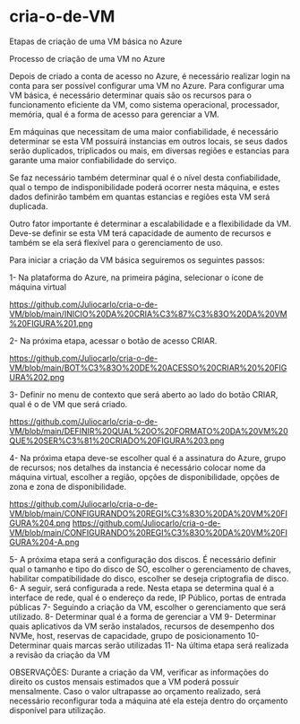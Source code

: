 # cria-o-de-VM
Etapas de criação de uma VM básica no Azure

Processo de criação de uma VM no Azure

Depois de criado a conta de acesso no Azure, é necessário realizar login na conta para ser possível configurar uma VM no Azure.
Para configurar uma VM básica, é necessário determinar quais são os recursos para o funcionamento eficiente da VM, 
como sistema operacional, processador, memória, qual é a forma de acesso para gerenciar a VM.

Em máquinas que necessitam de uma maior confiabilidade, é necessário determinar se esta VM possuirá instancias em outros locais, 
se seus dados serão duplicados, triplicados ou mais, em diversas regiões e estancias para garante uma maior confiabilidade do serviço.

Se faz necessário também determinar qual é o nível desta confiabilidade, qual o tempo de indisponibilidade poderá ocorrer nesta máquina, 
e estes dados definirão também em quantas estancias e regiões esta VM será duplicada. 

Outro fator importante é determinar a escalabilidade e a flexibilidade da VM. 
Deve-se definir se esta VM terá capacidade de aumento de recursos e também se ela será flexível para o gerenciamento de uso.

Para iniciar a criação da VM básica seguiremos os seguintes passos:

1-	Na plataforma do Azure, na primeira página, selecionar o ícone de máquina virtual

https://github.com/Juliocarlo/cria-o-de-VM/blob/main/INICIO%20DA%20CRIA%C3%87%C3%83O%20DA%20VM%20FIGURA%201.png

2-	Na próxima etapa, acessar o botão de acesso CRIAR.

https://github.com/Juliocarlo/cria-o-de-VM/blob/main/BOT%C3%83O%20DE%20ACESSO%20CRIAR%20%20FIGURA%202.png

3-	Definir no menu de contexto que será aberto ao lado do botão CRIAR, qual é o de VM que será criado.

https://github.com/Juliocarlo/cria-o-de-VM/blob/main/DEFINIR%20QUAL%20O%20FORMATO%20DA%20VM%20QUE%20SER%C3%81%20CRIADO%20FIGURA%203.png

4-	Na próxima etapa deve-se escolher qual é a assinatura do Azure, grupo de recursos; nos detalhes da instancia é necessário colocar nome da máquina virtual, 
escolher a região, opções de disponibilidade, opções de zona e zona de disponibilidade.

https://github.com/Juliocarlo/cria-o-de-VM/blob/main/CONFIGURANDO%20REGI%C3%83O%20DA%20VM%20FIGURA%204.png
https://github.com/Juliocarlo/cria-o-de-VM/blob/main/CONFIGURANDO%20REGI%C3%83O%20DA%20VM%20FIGURA%204-A.png

5-	A próxima etapa será a configuração dos discos. É necessário definir qual o tamanho e tipo do disco de SO, escolher o gerenciamento de chaves, habilitar compatibilidade do disco, escolher se deseja criptografia de disco.
6-	A seguir, será configurada a rede. Nesta etapa se determina qual é a interface de rede, qual é o endereço da rede, IP Público, portas de entrada públicas
7-	Seguindo a criação da VM, escolher o gerenciamento que será utilizado.
8-	Determinar qual é a forma de gerenciar a VM
9-	Determinar quais aplicativos da VM serão instalados, recursos de desempenho dos NVMe, host, reservas de capacidade, grupo de posicionamento 
10-	Determinar quais marcas serão utilizadas
11-	Na última etapa será realizada a revisão da criação da VM

OBSERVAÇÕES:
Durante a criação da VM, verificar as informações do direito os custos mensais estimados que a VM poderá possuir mensalmente. 
Caso o valor ultrapasse ao orçamento realizado, será necessário reconfigurar toda a máquina até ela esteja dentro do orçamento disponível para utilização. 
